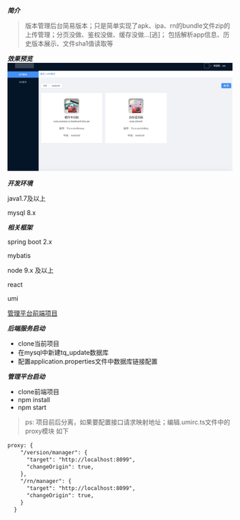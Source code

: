 ***简介***

> 版本管理后台简易版本；只是简单实现了apk、ipa、rn的bundle文件zip的上传管理；分页没做、鉴权没做、缓存没做…[逃]；
包括解析app信息、历史版本展示、文件sha1值读取等

***效果预览***
![效果1](./img/1571303745729.jpg)

***开发环境***

java1.7及以上

mysql 8.x

***相关框架***

spring boot 2.x

mybatis

node 9.x 及以上

react 

umi

[管理平台前端项目](https://github.com/lhlhlh111000/app-manager)

***后端服务启动***

* clone当前项目
* 在mysql中新建tq_update数据库
* 配置application.properties文件中数据库链接配置


***管理平台启动***

* clone前端项目
* npm install 
* npm start

> ps: 项目前后分离，如果要配置接口请求映射地址；编辑.umirc.ts文件中的proxy模块
如下
```$xslt
proxy: {
    "/version/manager": {
      "target": "http://localhost:8099",
      "changeOrigin": true,
    },
    "/rn/manager": {
      "target": "http://localhost:8099",
      "changeOrigin": true,
    }
  }
```